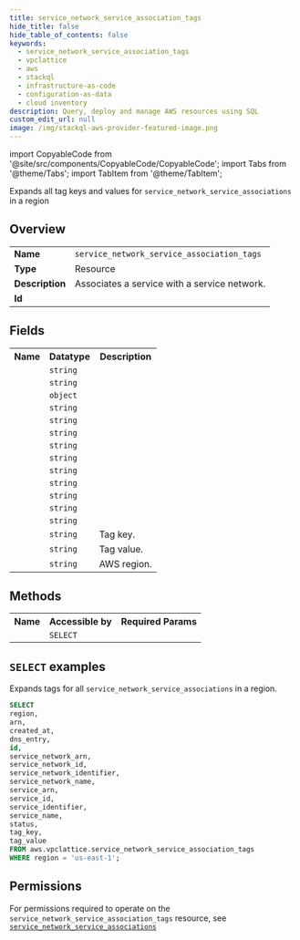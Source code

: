 ```yaml
---
title: service_network_service_association_tags
hide_title: false
hide_table_of_contents: false
keywords:
  - service_network_service_association_tags
  - vpclattice
  - aws
  - stackql
  - infrastructure-as-code
  - configuration-as-data
  - cloud inventory
description: Query, deploy and manage AWS resources using SQL
custom_edit_url: null
image: /img/stackql-aws-provider-featured-image.png
---
```


import CopyableCode from '@site/src/components/CopyableCode/CopyableCode';
import Tabs from '@theme/Tabs';
import TabItem from '@theme/TabItem';

Expands all tag keys and values for <code>service_network_service_associations</code> in a region

## Overview
<table>
<tbody>
<tr><td><b>Name</b></td><td><code>service_network_service_association_tags</code></td></tr>
<tr><td><b>Type</b></td><td>Resource</td></tr>
<tr><td><b>Description</b></td><td>Associates a service with a service network.</td></tr>
<tr><td><b>Id</b></td><td><CopyableCode code="aws.vpclattice.service_network_service_association_tags" /></td></tr>
</tbody>
</table>

## Fields
<table>
<tbody>
<tr><th>Name</th><th>Datatype</th><th>Description</th></tr><tr><td><CopyableCode code="arn" /></td><td><code>string</code></td><td></td></tr>
<tr><td><CopyableCode code="created_at" /></td><td><code>string</code></td><td></td></tr>
<tr><td><CopyableCode code="dns_entry" /></td><td><code>object</code></td><td></td></tr>
<tr><td><CopyableCode code="id" /></td><td><code>string</code></td><td></td></tr>
<tr><td><CopyableCode code="service_network_arn" /></td><td><code>string</code></td><td></td></tr>
<tr><td><CopyableCode code="service_network_id" /></td><td><code>string</code></td><td></td></tr>
<tr><td><CopyableCode code="service_network_identifier" /></td><td><code>string</code></td><td></td></tr>
<tr><td><CopyableCode code="service_network_name" /></td><td><code>string</code></td><td></td></tr>
<tr><td><CopyableCode code="service_arn" /></td><td><code>string</code></td><td></td></tr>
<tr><td><CopyableCode code="service_id" /></td><td><code>string</code></td><td></td></tr>
<tr><td><CopyableCode code="service_identifier" /></td><td><code>string</code></td><td></td></tr>
<tr><td><CopyableCode code="service_name" /></td><td><code>string</code></td><td></td></tr>
<tr><td><CopyableCode code="status" /></td><td><code>string</code></td><td></td></tr>
<tr><td><CopyableCode code="tag_key" /></td><td><code>string</code></td><td>Tag key.</td></tr>
<tr><td><CopyableCode code="tag_value" /></td><td><code>string</code></td><td>Tag value.</td></tr>
<tr><td><CopyableCode code="region" /></td><td><code>string</code></td><td>AWS region.</td></tr>
</tbody>
</table>

## Methods

<table>
<tbody>
  <tr>
    <th>Name</th>
    <th>Accessible by</th>
    <th>Required Params</th>
  </tr>
  <tr>
    <td><CopyableCode code="list_resources" /></td>
    <td><code>SELECT</code></td>
    <td><CopyableCode code="region" /></td>
  </tr>
</tbody>
</table>

## `SELECT` examples
Expands tags for all <code>service_network_service_associations</code> in a region.
```sql
SELECT
region,
arn,
created_at,
dns_entry,
id,
service_network_arn,
service_network_id,
service_network_identifier,
service_network_name,
service_arn,
service_id,
service_identifier,
service_name,
status,
tag_key,
tag_value
FROM aws.vpclattice.service_network_service_association_tags
WHERE region = 'us-east-1';
```


## Permissions

For permissions required to operate on the <code>service_network_service_association_tags</code> resource, see <a href="/services/vpclattice/service_network_service_associations/#permissions"><code>service_network_service_associations</code></a>


